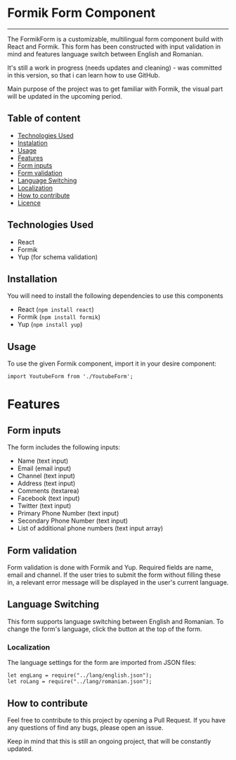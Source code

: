# Formik Form Component

---

The FormikForm is a customizable, multilingual form component build with React and Formik. 
This form has been constructed with input validation in mind and features language switch between English and Romanian.

It's still a work in progress (needs updates and cleaning) - was committed in this version, so that i can learn how to 
use GitHub.

Main purpose of the project was to get familiar with Formik, the visual part will be updated in the upcoming period.


## Table of content
* [Technologies Used](#technologies-used)
* [Instalation](#instalation)
* [Usage](#usage)
* [Features](#features)
* [Form inputs](#form-inputs)
* [Form validation](#form-validation)
* [Language Switching](#language-switching)
* [Localization](#localization)
* [How to contribute](#how-to-contribute)
* [Licence](#license)


## Technologies Used
* React
* Formik
* Yup (for schema validation)

## Installation 

You will need to install the following dependencies to use this components
* React (`npm install react`)
* Formik (`npm install formik`)
* Yup (`npm install yup`)

## Usage
To use the given Formik component, import it in your desire component:
```
import YoutubeForm from './YoutubeForm';
```
# Features
## Form inputs
The form includes the following inputs:
* Name (text input)
* Email (email input)
* Channel (text input)
* Address (text input)
* Comments (textarea)
* Facebook (text input)
* Twitter (text input)
* Primary Phone Number (text input)
* Secondary Phone Number (text input)
* List of additional phone numbers (text input array)

## Form validation
Form validation is done with Formik and Yup. Required fields are name, email and channel. If the user tries to submit
the form without filling these in, a relevant error message will be displayed in the user's current language.

## Language Switching
This form supports language switching between English and Romanian. To change the form's language, click the button at 
the top of the form.

### Localization
The language settings for the form are imported from JSON files:
```
let engLang = require("../lang/english.json");
let roLang = require("../lang/romanian.json");
```
## How to contribute
Feel free to contribute to this project by opening a Pull Request. If you have any questions of find any bugs, please 
open an issue.

Keep in mind that this is still an ongoing project, that will be constantly updated.

